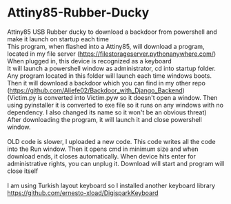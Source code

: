 # Attiny85-Rubber-Ducky
Attiny85 USB Rubber ducky to download a backdoor from powershell and make it launch on startup each time
</br>
This program, when flashed into a Attiny85, will download a program, located in my file server (https://filestorageserver.pythonanywhere.com/)
</br>
When plugged in, this device is recognized as a keyboard
</br>
It will launch a powershell window as administrator, cd into startup folder. Any program located in this folder will launch each time windows boots.
</br>
Then it will download a backdoor which you can find in my other repo (https://github.com/Aliefe02/Backdoor_with_Django_Backend)
</br>
(Victim.py is converted into Victim.pyw so it doesn't open a window. Then using pyinstaller it is converted to exe file so it runs on any windows with no dependency. I also changed its name so it won't be an obvious threat)
</br>
After downloading the program, it will launch it and close powershell window.
</br>
</br>
OLD code is slower, I uploaded a new code. This code writes all the code into the Run window. Then it opens cmd in minimum size and when download ends, it closes automatically. When device hits enter for administrative rights, you can unplug it. Download will start and program will close itself
</br>
</br>
 I am using Turkish layout keyboard so I installed  another keyboard library
 </br>
https://github.com/ernesto-xload/DigisparkKeyboard
